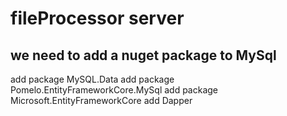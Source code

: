 # fileProcessor server

## we need to add a nuget package to MySql

add package MySQL.Data
add package Pomelo.EntityFrameworkCore.MySql
add package Microsoft.EntityFrameworkCore
add Dapper